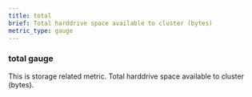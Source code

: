 ```yaml
---
title: total
brief: Total harddrive space available to cluster (bytes)
metric_type: gauge
---
```

### total gauge

This is storage related metric. Total harddrive space available to cluster (bytes).